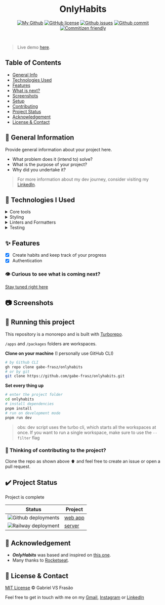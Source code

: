 <div align="center">

# OnlyHabits

[![My Github](https://img.shields.io/badge/Gabe%20Frasz-onlyhabits-gold?style=flat-square)](https://github.com/gabe-frasz)
[![GitHub license](https://img.shields.io/github/license/gabe-frasz/onlyhabits?style=flat-square)](https://github.com/gabe-frasz/onlyhabits/blob/main/LICENSE)
[![Github issues](https://img.shields.io/github/issues/gabe-frasz/onlyhabits?color=red&style=flat-square)](https://github.com/gabe-frasz/onlyhabits/issues)
[![Github commit](https://img.shields.io/github/last-commit/gabe-frasz/onlyhabits?color=blue&style=flat-square)](https://github.com/gabe-frasz/onlyhabits/commits/main)
[![Commitizen friendly](https://img.shields.io/badge/commitizen-friendly-brightgreen.svg?style=flat-square)](http://commitizen.github.io/cz-cli/)

</div>

<br />

> Live demo [here](https://onlyhabits.vercel.app).

## Table of Contents

- [General Info](#pushpin-general-information)
- [Technologies Used](#hammer-technologies-i-used)
- [Features](#sparkles-features)
- [What is next?](#eye-curious-to-see-whats-coming-next)
- [Screenshots](#camera-screenshots)
- [Setup](#rocket-running-this-project)
- [Contributing](#brain-thinking-of-contributing-to-the-project)
- [Project Status](#heavy_check_mark-project-status)
- [Acknowledgement](#white_heart-acknowledgement)
- [License & Contact](#memo-license--contact)

## :pushpin: General Information

Provide general information about your project here.

- What problem does it (intend to) solve?
- What is the purpose of your project?
- Why did you undertake it?

> For more information about my dev journey, consider visiting my [LinkedIn](https://linkedin.com/in/gabriel-vs-frasao).

## :hammer: Technologies I Used

<details>
<summary>
Core tools
</summary>

- [Node.js](https://nodejs.org/en)
- [Fastify](https://fastify.io)
- [Next.js](https://nextjs.org)
- [TypeScript](https://www.typescriptlang.org)

</details>

<details>
<summary>
Styling
</summary>

- [Tailwind](https://tailwindcss.com/)
- [C6R](https://github.com/gabe-frasz/c6r)

</details>

<details>
<summary>
Linters and Formatters
</summary>

- [ESLint](https://eslint.org/)
- [Prettier](https://prettier.io/)
- [EditorConfig](https://editorconfig.org/)

</details>

<details>
<summary>
Testing
</summary>

- [Vitest](https://vitest.dev/)

</details>

## :sparkles: Features

- [x] Create habits and keep track of your progress
- [x] Authentication

### :eye: Curious to see what is coming next?

[Stay tuned right here](https://github.com/users/gabe-frasz/projects/04)

## :camera: Screenshots

<!-- <img alt="" src="" /> -->

## :rocket: Running this project

This repository is a monorepo and is built with [Turborepo](https://turbo.build/repo).

`/apps` and `/packages` folders are workspaces.

**Clone on your machine** (I personally use GitHub CLI)

```bash
# by Github CLI
gh repo clone gabe-frasz/onlyhabits
# or by git
git clone https://github.com/gabe-frasz/onlyhabits.git
```

**Set every thing up**

```bash
# enter the project folder
cd onlyhabits
# install dependencies
pnpm install
# run on development mode
pnpm run dev
```

> obs: dev script uses the turbo cli, which starts all the workspaces at once. If you want to run a single workspace, make sure to use the `--filter` flag

### :brain: Thinking of contributing to the project?

Clone the repo as shown above :arrow_up: and feel free to create an issue or open a pull request.

## :heavy_check_mark: Project Status

Project is complete

| Status                                                                                                                                     | Project                                        |
| ------------------------------------------------------------------------------------------------------------------------------------------ | ---------------------------------------------- |
| ![Github deployments](https://img.shields.io/github/deployments/gabe-frasz/onlyhabits/production?label=vercel&logo=vercel&logoColor=white) | [web app](https://onlyhabits.vercel.app)       |
| ![Railway deployment](https://img.shields.io/badge/railway-prod-green?logo=railway)                                                        | [server](onlyhabits-production.up.railway.app) |

## :white_heart: Acknowledgement

- **_OnlyHabits_** was based and inspired on [this one](https://github.com/rocketseat-education/nlw-setup-ignite).
- Many thanks to [Rocketseat](https://github.com/Rocketseat).

## :memo: License & Contact

[MIT License](https://github.com/gabe-frasz/onlyhabits/blob/main/LICENSE) &copy; Gabriel VS Frasão

Feel free to get in touch with me on my [Gmail](mailto:gabrielvitor.frasao@gmail.com), [Instagram](https://instagram/gabe_frasz) or [LinkedIn](https://linkedin.com/in/gabriel-vs-frasao)
